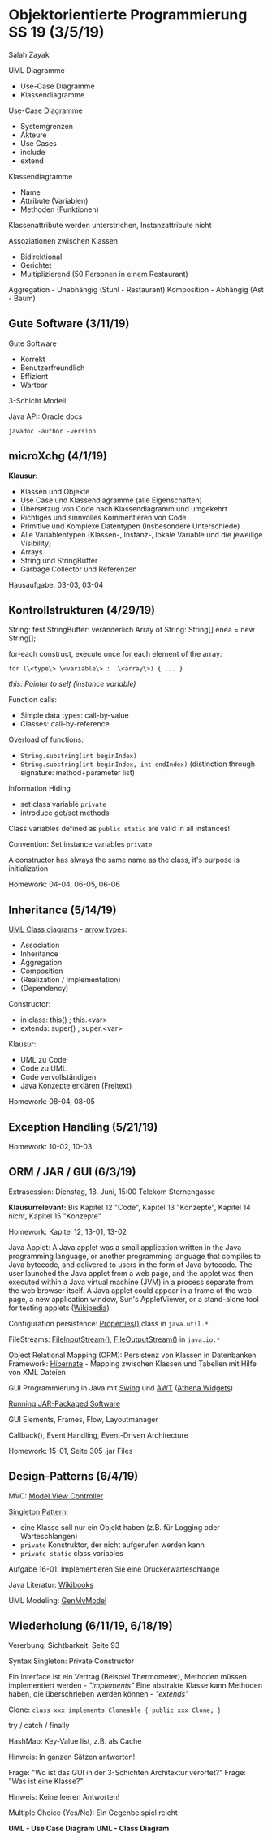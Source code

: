 
# Objektorientierte Programmierung SS 19 (3/5/19)

Salah Zayak

UML Diagramme
 - Use-Case Diagramme
 - Klassendiagramme
 
 Use-Case Diagramme
 - Systemgrenzen
 - Akteure
 - Use Cases
 - include
 - extend
 
 Klassendiagramme
 - Name
 - Attribute (Variablen)
 - Methoden (Funktionen)

Klassenattribute werden unterstrichen, Instanzattribute nicht

Assoziationen zwischen Klassen
- Bidirektional
- Gerichtet
- Multiplizierend (50 Personen in einem Restaurant)

Aggregation - Unabhängig (Stuhl - Restaurant)
Komposition - Abhängig (Ast - Baum)

## Gute Software (3/11/19)
 
 Gute Software
 - Korrekt
 - Benutzerfreundlich
 - Effizient
 - Wartbar
 
 3-Schicht Modell 

Java API: Oracle docs

    javadoc -author -version
    

## microXchg (4/1/19)

  **Klausur:**
- Klassen und Objekte  
- Use Case und Klassendiagramme (alle Eigenschaften)  
- Übersetzug von Code nach Klassendiagramm und umgekehrt  
- Richtiges und sinnvolles Kommentieren von Code  
- Primitive und Komplexe Datentypen (Insbesondere Unterschiede)  
- Alle Variablentypen (Klassen-, Instanz-, lokale Variable und die jeweilige Visibility)  
- Arrays  
- String und StringBuffer  
- Garbage Collector und Referenzen

Hausaufgabe: 03-03, 03-04

## Kontrollstrukturen (4/29/19)

String: fest
StringBuffer: veränderlich
Array of String: String[] enea = new String[];

for-each construct, execute once for each element of the array:

    for (\<type\> \<variable\> :  \<array\>) { ... }

*this: Pointer to self (instance variable)*

Function calls:
- Simple data types: call-by-value
- Classes: call-by-reference

Overload of functions:
- `String.substring(int beginIndex)`
- `String.substring(int beginIndex, int endIndex)`
(distinction through signature: method+parameter list)

Information Hiding
- set class variable `private`
- introduce get/set methods

Class variables defined as `public static` are valid in all instances!

Convention: Set instance variables `private`

A constructor has always the same name as the class, it's purpose is initialization

Homework: 04-04, 06-05, 06-06

## Inheritance (5/14/19)

[UML Class diagrams](https://www.codingame.com/playgrounds/503/design-patterns/uml-basics) - [arrow types](https://en.wikipedia.org/wiki/Class_diagram#/media/File:Uml_class_relation_arrows_en.svg.png):
- Association
- Inheritance
- Aggregation
- Composition
- (Realization / Implementation)
- (Dependency)

Constructor:
- in class: this() ; this.\<var\>
- extends: super() ; super.\<var\>

Klausur:
- UML zu Code
- Code zu UML
- Code vervollständigen
- Java Konzepte erklären (Freitext)

Homework: 08-04, 08-05

## Exception Handling (5/21/19)

Homework: 10-02, 10-03

## ORM / JAR / GUI (6/3/19)

Extrasession: Dienstag, 18. Juni, 15:00 Telekom Sternengasse

**Klausurrelevant:** Bis Kapitel 12 "Code", Kapitel 13 "Konzepte", Kapitel 14 nicht, Kapitel 15 "Konzepte"

Homework: Kapitel 12, 13-01, 13-02

Java Applet: A Java applet was a small application written in the Java programming language, or another programming language that compiles to Java bytecode, and delivered to users in the form of Java bytecode. The user launched the Java applet from a web page, and the applet was then executed within a Java virtual machine (JVM) in a process separate from the web browser itself. A Java applet could appear in a frame of the web page, a new application window, Sun's AppletViewer, or a stand-alone tool for testing applets ([Wikipedia](https://en.wikipedia.org/wiki/Java_applet))

Configuration persistence: [Properties()](https://www.geeksforgeeks.org/java-util-properties-class-java/) class in `java.util.*`

FileStreams: [FileInputStream()](https://www.geeksforgeeks.org/java-io-fileinputstream-class-java/), [FileOutputStream()](https://www.geeksforgeeks.org/creating-a-file-using-fileoutputstream/) in `java.io.*`

Object Relational Mapping (ORM): Persistenz von Klassen in Datenbanken
Framework: [Hibernate](https://hibernate.org/orm/what-is-an-orm/) - Mapping zwischen Klassen und Tabellen mit Hilfe von XML Dateien

GUI Programmierung in Java mit [Swing](https://www.javatpoint.com/java-swing) und [AWT](https://www.javatpoint.com/java-awt) ([Athena Widgets](https://www.x.org/releases/X11R7.7/doc/libXaw/libXaw.html))

[Running JAR-Packaged Software](https://docs.oracle.com/javase/tutorial/deployment/jar/run.html)

GUI Elements, Frames, Flow, Layoutmanager

Callback(), Event Handling, Event-Driven Architecture

Homework: 15-01, Seite 305 .jar Files

## Design-Patterns (6/4/19)

MVC: [Model View Controller](https://www.tutorialspoint.com/design_pattern/mvc_pattern.htm) 

[Singleton Pattern](https://www.geeksforgeeks.org/singleton-class-java/):
- eine Klasse soll nur ein Objekt haben (z.B. für Logging oder Warteschlangen)
- `private` Konstruktor, der nicht aufgerufen werden kann
- `private static` class variables

Aufgabe 16-01: Implementieren Sie eine Druckerwarteschlange

Java Literatur: [Wikibooks](https://en.wikibooks.org/wiki/Subject:Java_programming_language)

UML Modeling: [GenMyModel](https://www.genmymodel.com/)

## Wiederholung (6/11/19, 6/18/19)

Vererbung: Sichtbarkeit: Seite 93

Syntax Singleton: Private Constructor

Ein Interface ist ein Vertrag (Beispiel Thermometer), Methoden müssen implementiert werden - *"implements"*
Eine abstrakte Klasse kann Methoden haben, die überschrieben werden können - *"extends"*

Clone: `class xxx implements Cloneable { public xxx Clone; }`

try / catch / finally

HashMap: Key-Value list, z.B. als Cache

Hinweis: In ganzen Sätzen antworten!

Frage: "Wo ist das GUI in der 3-Schichten Architektur verortet?"
Frage: "Was ist eine Klasse?"

Hinweis: Keine leeren Antworten!

Multiple Choice (Yes/No): Ein Gegenbeispiel reicht

**UML - Use Case Diagram**
**UML - Class Diagram**



<!--stackedit_data:
eyJoaXN0b3J5IjpbMTc0Mzk2NzExMywtNTA2MDA0NDk3LC02MT
U4NDgwOTUsLTIwNDk0NDUyMTgsMjA2MDM4NDIxNSw3MzU3MDgy
NzQsLTkxMDM5MzkwMywtMTc1NjQwMzE5MiwtMTE2MzU0MzE4NS
wtMTA0MTUxNzY1MSwxMDA2OTIwNjc0LC0xMjQ0MDAzNDI5LDY1
NzUzMTY0NSwxNzQ0NzIxODI2LC05NjE3OTA5NTEsLTIzOTA1OT
c0MSw3MzA5OTgxMTZdfQ==
-->